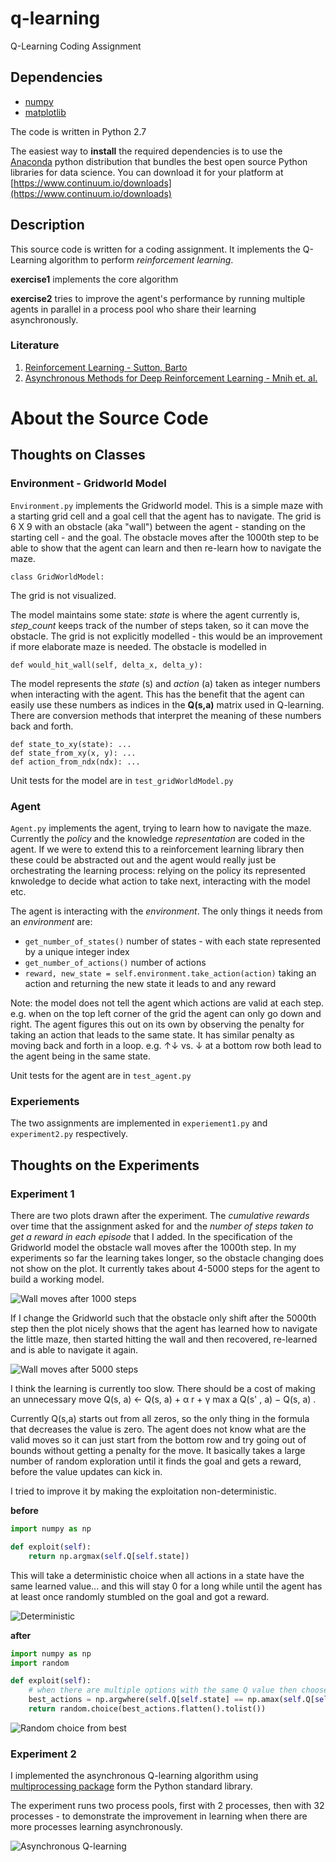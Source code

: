 # q-learning
Q-Learning Coding Assignment

## Dependencies
* [numpy](http://www.numpy.org/)
* [matplotlib](https://matplotlib.org/)

The code is written in Python 2.7

The easiest way to **install** the required dependencies is to use the [Anaconda](https://www.continuum.io/what-is-anaconda) python distribution that bundles the best open source Python libraries for data science.
You can download it for your platform at [https://www.continuum.io/downloads](https://www.continuum.io/downloads)

## Description

This source code is written for a coding assignment.
It implements the Q-Learning algorithm to perform _reinforcement learning_.

**exercise1** implements the core algorithm

**exercise2** tries to improve the agent's performance by running multiple agents in parallel in a process pool who share their learning asynchronously.

### Literature
1. [Reinforcement Learning - Sutton, Barto](https://mitpress.mit.edu/books/reinforcement-learning)
2. [Asynchronous Methods for Deep Reinforcement Learning - Mnih et. al.](https://arxiv.org/abs/1602.01783)
 
# About the Source Code
## Thoughts on Classes
### Environment - Gridworld Model
`Environment.py` implements the Gridworld model. This is a simple maze with a starting grid cell and a goal cell that the agent has to navigate.
 The grid is 6 X 9 with an obstacle (aka "wall") between the agent - standing on the starting cell - and the goal. The obstacle moves after the 1000th step to be able to show that the agent can learn and then re-learn how to navigate the maze.
 
 ```
class GridWorldModel:   
```
The grid is not visualized.
 
The model maintains some state: _state_ is where the agent currently is, _step_count_ keeps track of the number of steps taken, so it can move the obstacle.
The grid is not explicitly modelled - this would be an improvement if more elaborate maze is needed. The obstacle is modelled in 
 ```
def would_hit_wall(self, delta_x, delta_y): 
```
The model represents the _state_ (s) and _action_ (a) taken as integer numbers when interacting with the agent. 
This has the benefit that the agent can easily use these numbers as indices in the **Q(s,a)** matrix used in Q-learning.
There are conversion methods that interpret the meaning of these numbers back and forth.

```
def state_to_xy(state): ...
def state_from_xy(x, y): ...
def action_from_ndx(ndx): ...
```
 
Unit tests for the model are in `test_gridWorldModel.py`

### Agent

`Agent.py` implements the agent, trying to learn how to navigate the maze.
Currently the _policy_ and the knowledge _representation_ are coded in the agent. If we were to extend this to a reinforcement learning library then these could be abstracted out and the agent would really just be orchestrating the learning process: relying on the policy its represented knwoledge to decide what action to take next, interacting with the model etc.

The agent is interacting with the _environment_.
The only things it needs from an _environment_ are:
* `get_number_of_states()` number of states - with each state represented by a unique integer index
* `get_number_of_actions()` number of actions
* `reward, new_state = self.environment.take_action(action)` taking an action and returning the new state it leads to and any reward

Note: the model does not tell the agent which actions are valid at each step. e.g. when on the top left corner of the grid the agent can only go down and right.
The agent figures this out on its own by observing the penalty for taking an action that leads to the same state.
It has similar penalty as moving back and forth in a loop.
e.g. ↑↓ vs. ↓ at a bottom row both lead to the agent being in the same state.

Unit tests for the agent are in `test_agent.py`

### Experiements

The two assignments are implemented in `experiement1.py` and `experiment2.py` respectively.

## Thoughts on the Experiments
### Experiment 1
There are two plots drawn after the experiment. The _cumulative rewards_ over time that the assignment asked for and the _number of steps taken to get a reward in each episode_ that I added.
In the specification of the Gridworld model the obstacle wall moves after the 1000th step.
In my experiments so far the learning takes longer, so the obstacle changing does not show on the plot.
It currently takes about 4-5000 steps for the agent to build a working model.

![Wall moves after 1000 steps](plots/wall_moves_after_1000_steps.png)

If I change the Gridworld such that the obstacle only shift after the 5000th step then the plot nicely shows that the agent has learned how to navigate the little maze, then started hitting the wall and then recovered, re-learned and is able to navigate it again.

![Wall moves after 5000 steps](plots/wall_moves_after_5000_steps.png)

I think the learning is currently too slow.
There should be a cost of making an unnecessary move 
Q(s, a) ← Q(s, a) + α r + γ max a Q(s' , a) − Q(s, a) .

Currently Q(s,a) starts out from all zeros, so the only thing in the formula that decreases the value is zero.
The agent does not know what are the valid moves so it can just start from the bottom row and try going out of bounds without getting a penalty for the move.
It basically takes a large number of random exploration until it finds the goal and gets a reward, before the value updates can kick in.

I tried to improve it by making the exploitation non-deterministic.

**before**

```python
import numpy as np

def exploit(self):
    return np.argmax(self.Q[self.state])
```

This will take a deterministic choice when all actions in a state have the same learned value... and this will stay 0 for a long while until the agent has at least once randomly stumbled on the goal and got a reward.

![Deterministic](plots/deterministic.png)

**after**

````python
import numpy as np
import random

def exploit(self):
    # when there are multiple options with the same Q value then choose among them randomly
    best_actions = np.argwhere(self.Q[self.state] == np.amax(self.Q[self.state]))
    return random.choice(best_actions.flatten().tolist())
````

![Random choice from best](plots/random_choice_from_best.png)

### Experiment 2

I implemented the asynchronous Q-learning algorithm using [multiprocessing package]([https://docs.python.org/2/library/multiprocessing.html) form the Python standard library.

The experiment runs two process pools, first with 2 processes, then with 32 processes - to demonstrate the improvement in learning when there are more processes learning asynchronously.

![Asynchronous Q-learning](plots/async_bugfix_random_seed.png)
